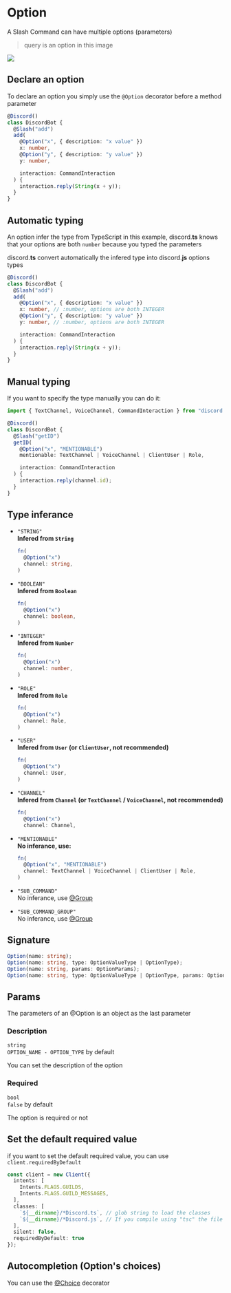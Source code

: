 # Option
A Slash Command can have multiple options (parameters)

> query is an option in this image

![](/discord.ts/options.png)

## Declare an option
To declare an option you simply use the `@Option` decorator before a method parameter
```ts
@Discord()
class DiscordBot {
  @Slash("add")
  add(
    @Option("x", { description: "x value" })
    x: number,
    @Option("y", { description: "y value" })
    y: number,

    interaction: CommandInteraction
  ) {
    interaction.reply(String(x + y));
  }
}
```

## Automatic typing
An option infer the type from TypeScript in this example, discord.**ts** knows that your options are both `number` because you typed the parameters

discord.**ts** convert automatically the infered type into discord.**js** options types

```ts
@Discord()
class DiscordBot {
  @Slash("add")
  add(
    @Option("x", { description: "x value" })
    x: number, // :number, options are both INTEGER
    @Option("y", { description: "y value" })
    y: number, // :number, options are both INTEGER

    interaction: CommandInteraction
  ) {
    interaction.reply(String(x + y));
  }
}
```

## Manual typing
If you want to specify the type manually you can do it:
```ts
import { TextChannel, VoiceChannel, CommandInteraction } from "discord.js"

@Discord()
class DiscordBot {
  @Slash("getID")
  getID(
    @Option("x", "MENTIONABLE")
    mentionable: TextChannel | VoiceChannel | ClientUser | Role,

    interaction: CommandInteraction
  ) {
    interaction.reply(channel.id);
  }
}
```

## Type inferance
- `"STRING"`  
  **Infered from `String`**  
  ```ts
  fn(
    @Option("x")
    channel: string,
  )
  ```

- `"BOOLEAN"`  
  **Infered from `Boolean`**  
  ```ts
  fn(
    @Option("x")
    channel: boolean,
  )
  ```

- `"INTEGER"`  
  **Infered from `Number`**  
  ```ts
  fn(
    @Option("x")
    channel: number,
  )
  ```

- `"ROLE"`  
  **Infered from `Role`**  
  ```ts
  fn(
    @Option("x")
    channel: Role,
  )
  ```

- `"USER"`  
  **Infered from `User` (or `ClientUser`, not recommended)**   
  ```ts
  fn(
    @Option("x")
    channel: User,
  )
  ```

- `"CHANNEL"`  
  **Infered from `Channel` (or `TextChannel` / `VoiceChannel`, not recommended)**  
  ```ts
  fn(
    @Option("x")
    channel: Channel,
  ```

- `"MENTIONABLE"`  
  **No inferance, use:**  
  ```ts
  fn(
    @Option("x", "MENTIONABLE")
    channel: TextChannel | VoiceChannel | ClientUser | Role,
  )
  ```

- `"SUB_COMMAND"`  
  No inferance, use [@Group](/decorators/group/)
  
- `"SUB_COMMAND_GROUP"`  
  No inferance, use [@Group](/decorators/group/)

## Signature
```ts
Option(name: string);
Option(name: string, type: OptionValueType | OptionType);
Option(name: string, params: OptionParams);
Option(name: string, type: OptionValueType | OptionType, params: OptionParams);
```

## Params
The parameters of an @Option is an object as the last parameter

### Description
`string`  
`OPTION_NAME - OPTION_TYPE` by default 

You can set the description of the option

### Required
`bool`  
`false` by default      

The option is required or not

## Set the default required value
if you want to set the default required value, you can use `client.requiredByDefault`

```ts
const client = new Client({
  intents: [
    Intents.FLAGS.GUILDS,
    Intents.FLAGS.GUILD_MESSAGES,
  ],
  classes: [
    `${__dirname}/*Discord.ts`, // glob string to load the classes
    `${__dirname}/*Discord.js`, // If you compile using "tsc" the file extension change to .js
  ],
  silent: false,
  requiredByDefault: true
});
```

## Autocompletion (Option's choices)
You can use the [@Choice](/decorators/choice/) decorator
